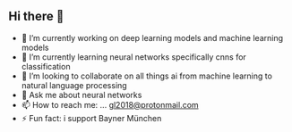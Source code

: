 ## Hi there 👋

<!--
**god3krutzsch/god3krutzsch** is a ✨ _special_ ✨ repository because its `README.md` (this file) appears on your GitHub profile.

Here are some ideas to get you started:
-->
- 🔭 I’m currently working on deep learning models and machine learning models
- 🌱 I’m currently learning neural networks specifically cnns for classification
- 👯 I’m looking to collaborate on all things ai from machine learning to natural language processing
- 💬 Ask me about neural networks
- 📫 How to reach me: ... gl2018@protonmail.com
- ⚡ Fun fact: i support Bayner München

